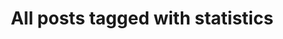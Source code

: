 ---
layout: tag
title: "All posts tagged with statistics"
permalink: /weblog/tags/statistics/
taxonomy: statistics
---